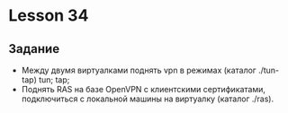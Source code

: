# Lesson 34

## Задание

- Между двумя виртуалками поднять vpn в режимах (каталог ./tun-tap)
tun;
tap;
- Поднять RAS на базе OpenVPN с клиентскими сертификатами, подключиться с локальной машины на виртуалку (каталог ./ras).
